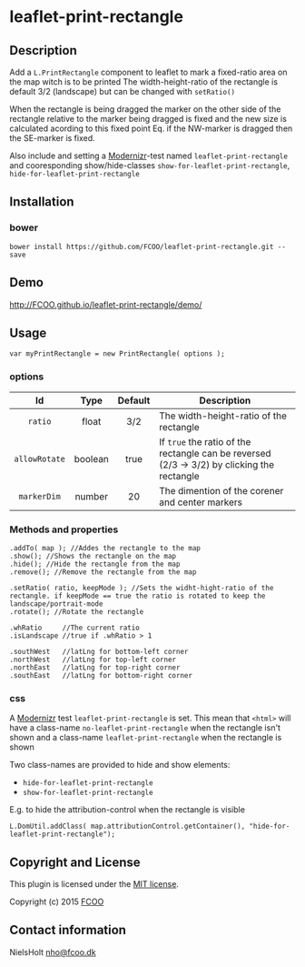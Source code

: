 # leaflet-print-rectangle
>
[Modernizr]: https://modernizr.com/


## Description

Add a `L.PrintRectangle` component to leaflet to mark a fixed-ratio area on the map witch is to be printed
The width-height-ratio of the rectangle is default 3/2 (landscape) but can be changed with `setRatio()`

When the rectangle is being dragged the marker on the other side of the rectangle relative to the marker being dragged is fixed and the new size is calculated acording to this fixed point
Eq. if the NW-marker is dragged then the SE-marker is fixed.

Also include and setting a [Modernizr]-test named `leaflet-print-rectangle` and cooresponding show/hide-classes `show-for-leaflet-print-rectangle`, `hide-for-leaflet-print-rectangle`

## Installation
### bower
`bower install https://github.com/FCOO/leaflet-print-rectangle.git --save`

## Demo
http://FCOO.github.io/leaflet-print-rectangle/demo/ 

## Usage
```var myPrintRectangle = new PrintRectangle( options );```

### options
| Id | Type | Default | Description |
| :--: | :--: | :-----: | --- |
| `ratio` | float | 3/2 | The width-height-ratio of the rectangle |
| `allowRotate` | boolean | true | If <code>true</code> the ratio of the rectangle can be reversed (2/3 -> 3/2) by clicking the rectangle |
| `markerDim` | number | 20 | The dimention of the corener and center markers |

### Methods and properties

    .addTo( map ); //Addes the rectangle to the map
	.show(); //Shows the rectangle on the map
	.hide(); //Hide the rectangle from the map
	.remove(); //Remove the rectangle from the map

	.setRatio( ratio, keepMode ); //Sets the widht-hight-ratio of the rectangle. if keepMode == true the ratio is rotated to keep the landscape/portrait-mode
    .rotate(); //Rotate the rectangle

	.whRatio     //The current ratio
	.isLandscape //true if .whRatio > 1
	
	.southWest   //latLng for bottom-left corner
	.northWest   //latLng for top-left corner
	.northEast   //latLng for top-right corner
	.southEast   //latLng for bottom-right corner


### css
A [Modernizr](https://modernizr.com/) test `leaflet-print-rectangle` is set. 
This mean that `<html>` will have a class-name `no-leaflet-print-rectangle` when the rectangle isn't shown and a class-name `leaflet-print-rectangle` when the rectangle is shown 

Two class-names are provided to hide and show elements:
- `hide-for-leaflet-print-rectangle`
- `show-for-leaflet-print-rectangle`

E.g. to hide the attribution-control when the rectangle is visible

	L.DomUtil.addClass( map.attributionControl.getContainer(), "hide-for-leaflet-print-rectangle");

## Copyright and License
This plugin is licensed under the [MIT license](https://github.com/FCOO/leaflet-print-rectangle/LICENSE).

Copyright (c) 2015 [FCOO](https://github.com/FCOO)

## Contact information

NielsHolt nho@fcoo.dk
